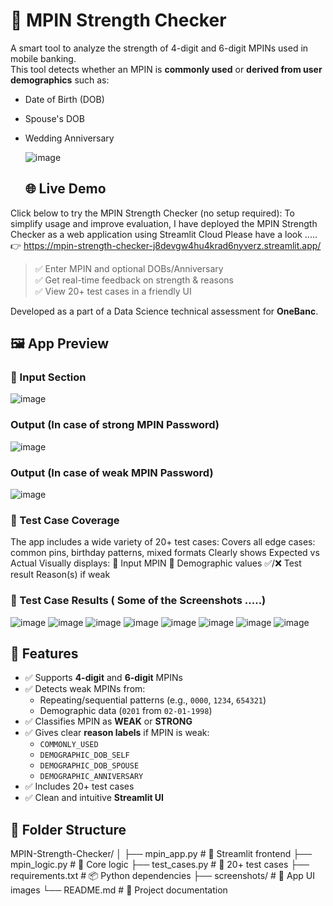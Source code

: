 # 🔐 MPIN Strength Checker

A smart tool to analyze the strength of 4-digit and 6-digit MPINs used in mobile banking.  
This tool detects whether an MPIN is **commonly used** or **derived from user demographics** such as:

- Date of Birth (DOB)
- Spouse's DOB
- Wedding Anniversary
  
  ![image](https://github.com/user-attachments/assets/81a59e8f-ccf9-4f2e-8da2-a09f1e87c993)
  
  ## 🌐 Live Demo

Click below to try the MPIN Strength Checker (no setup required):
To simplify usage and improve evaluation, I have deployed the MPIN Strength Checker as a web application using Streamlit Cloud 
Please have a look .....
👉 https://mpin-strength-checker-j8devgw4hu4krad6nyverz.streamlit.app/

> ✅ Enter MPIN and optional DOBs/Anniversary  
> ✅ Get real-time feedback on strength & reasons  
> ✅ View 20+ test cases in a friendly UI

Developed as a part of a Data Science technical assessment for **OneBanc**.
## 🖼️ App Preview

### 🔹 Input Section
![image](https://github.com/user-attachments/assets/81a59e8f-ccf9-4f2e-8da2-a09f1e87c993)

### Output (In case of strong MPIN Password)
![image](https://github.com/user-attachments/assets/509f9d3e-0262-4b15-acb1-d175e07ea75d)

### Output (In case of weak MPIN Password)
![image](https://github.com/user-attachments/assets/a4646add-6748-4f89-862b-ff22000204b4)

### 🧪 Test Case Coverage
The app includes a wide variety of 20+ test cases:
Covers all edge cases: common pins, birthday patterns, mixed formats
Clearly shows Expected vs Actual
Visually displays:
🔢 Input MPIN
🎂 Demographic values
✅/❌ Test result
Reason(s) if weak

### 🔹 Test Case Results ( Some of the Screenshots .....)
![image](https://github.com/user-attachments/assets/44d9cd62-4eee-4f8c-8901-5a5f0beab407)
![image](https://github.com/user-attachments/assets/525a6d21-ad49-4a38-89b3-0f875dcb1476)
![image](https://github.com/user-attachments/assets/7eee9c78-deb8-4790-b6eb-6de8bd801ab9)
![image](https://github.com/user-attachments/assets/f874dcc2-a3f4-4484-8e07-08895475deae)
![image](https://github.com/user-attachments/assets/7b4c852d-4b3a-4228-991a-fe1ee471d13b)
![image](https://github.com/user-attachments/assets/79dc69e7-905b-4b8b-a9e9-df84a555b631)
![image](https://github.com/user-attachments/assets/29d0b55a-b735-496e-a844-9ce4c4ab7d90)
![image](https://github.com/user-attachments/assets/fe0876be-4241-43b3-a929-f49b4c0abde4)

## 🚀 Features

- ✅ Supports **4-digit** and **6-digit** MPINs
- ✅ Detects weak MPINs from:
  - Repeating/sequential patterns (e.g., `0000`, `1234`, `654321`)
  - Demographic data (`0201` from `02-01-1998`)
- ✅ Classifies MPIN as **WEAK** or **STRONG**
- ✅ Gives clear **reason labels** if MPIN is weak:
  - `COMMONLY_USED`
  - `DEMOGRAPHIC_DOB_SELF`
  - `DEMOGRAPHIC_DOB_SPOUSE`
  - `DEMOGRAPHIC_ANNIVERSARY`
- ✅ Includes 20+ test cases
- ✅ Clean and intuitive **Streamlit UI**

## 📁 Folder Structure
MPIN-Strength-Checker/
│
├── mpin_app.py # 🔘 Streamlit frontend
├── mpin_logic.py # 🧠 Core logic
├── test_cases.py # 🧪 20+ test cases
├── requirements.txt # 📦 Python dependencies
├── screenshots/ # 📸 App UI images
└── README.md # 📘 Project documentation





